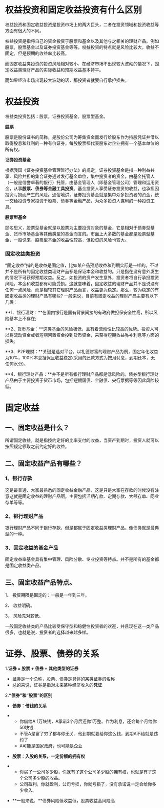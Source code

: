 # 权益投资和固定收益投资有什么区别

权益投资和固定收益投资是投资市场上的两大巨头，二者在投资领域和投资收益等方面有很大的不同。

权益投资是指将自己的资金投资于股票和基金以及其他与之相关的理财产品。例如股票，股票基金以及证券投资基金等等。权益投资的特点就是风险比较大，收益不固定，但是预期的收益率比较高。

而固定收益类投资的投资风险相对较小，在经济市场不出现较大波动的情况下，固定收益类理财产品的实际收益和预期收益基本持平。

而如果经济市场出现较大波动的话，那投资者就要自行承担损失。  

# 权益投资

权益类投资包括：股票，证券投资基金，股票型基金。

**股票** 

股票是股份证书的简称，是股份公司为筹集资金而发行给股东作为持股凭证并借以取得股息和红利的一种有价证券。每股股票都代表股东对企业拥有一个基本单位的所有权。 

**证券投资基金** 

根据我国《证券投资基金管理暂行办法》的规定，证券投资基金是指一种利益共享、风险共担的集合证券通过发行基金单位，集中投资者的资金，由基金托管人（一般是信誉卓著的银行）托管，由基金管理人（即基金管理公司）管理和运用资金，从事**股票、债券等金融工具投资**。基金投资人享受证券投资的收益，也承担因投资亏损而产生的风险。通俗地讲，证券投资基金就是集中众多投资者的资金，统一交给投资专家投资于股票、债券等金融产品，为众多投资人谋利的一种投资工具。 

**股票型基金** 

顾名思义，股票型基金就是以股票为主要投资对象的基金，它是相对于债券型基金、货币市场基金等其他类型的基金而言的。市面上大多数的基金都是股票型基金，一般说来，股票型基金的收益性较高，但投资的风险也较大。

### 固定收益类投资    

“固定收益”指的是收益是固定值，比如某产品预期收益和到期实际是一样的。不过并不是所有的固定收益类理财产品都是保证本金和收益的。只是指在没有意外发生的情况下可获得预期收益。反之，如投资的资产发生意外，投资者将自行承担投资风险，本金和收益都有可能受损。这就意味着，固定收益的理财产品并不是说没有任何一点风险，而是相较其它理财产品而言，收益更为稳定。那么，较为稳定的有固定收益类的理财产品有哪些?    一般来说，目前有固定收益的理财产品主要有以下几类：    

**1、银行理财：**在国内银行是国有背景间接的有政府做担保安全性高，所以风险基本上不存在;    

**2、货币基金：**这类基金的风险极低，且有着流动性比较高的优势。投资人可以将流动资金或者短期闲置资金投到货币资金，来获得短期收益弥补利息等方面的损失; 

**3、P2P理财：**关键是选对平台。以礼德财富的理财产品为例，固定年化收益为10%，100%本息担保且收益稳定(采用的还款方式为按月付息，到期还本，无任何水分)。

**4、银行理财产品：**并不是所有银行理财产品都是低风险的。债券型银行理财产品由于主要投资于货币市场，包括短期国债、金融债、央行票据等等因此风险较低。 





# 固定收益

## 一、固定收益是什么？

所谓固定收益，就是指按约定好的比率支付的收益，当资产到期时，投资人就可以按照规定领取之前约定好的收益。

## 二、固定收益产品有哪些？

### 1、银行存款

这是最普通、大家最熟悉的固定收益金融产品，这是只是大家在存款的时候没有注意这就是固定收益的理财产品啊。主要包括活期存款、定期存款、大额存单、同业存单等等。

### 2、银行理财产品

银行理财产品不同于银行存款，但是都属于固定收益类理财产品。像债券就是最典型的一种。

### 3、固定收益的基金产品

固定收益率基金具有集中管理、风险分散、专业投资等特点。并不是所有的基金都是固定收益类产品。

## 三、固定收益产品特点。

1、 投资期限是固定的：一般是一年到三年。

2、 收益明确。

3、 风险先对较低。

一般固定收益类的产品比较受保守型和稳健性投资者的欢迎，并且现在这一类产品很多，也就是说，投资者的选择越来越多样。

# 证券、股票、债券的关系

1.**证券 = 股票 + 债券 + 其他类型的证券**

- 证券是一个总称，股票、债券是具体的某类证券的名称
- 总的来说，证券是指对未来某种经济收入的**凭证**

2.**“债券”和“股票”的区别**

- **债券：借钱的关系**

- - 你借给A 1万块钱，A承诺3个月后还你1万整。作为利息，还会每个月给你50块钱
  - 不管A是富了穷了都与你无关，他到期就要给你这么钱，到期A不给就是违约了
  - A可能是国家政府，也可能是企业

- **股票：入股的关系，一定份额的拥有权**

- - 你买了一公司多少股，你就有了这个公司多少股的拥有权，也就是有了这个公司多少股的收益。
  - 公司盈利，你就盈利，公司亏损，你就亏损了，没有承诺说一定会给你多少收入。

- **一般来说，**债券风险低收益低，股票收益高风险高































